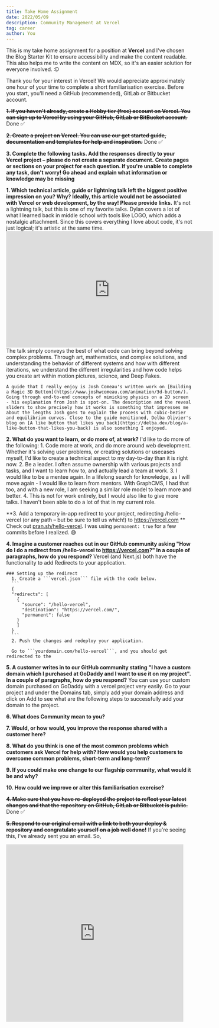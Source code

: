 ```yaml
---
title: Take Home Assignment
date: 2022/05/09
description: Community Management at Vercel
tag: career
author: You
---
```


This is my take home assignment for a position at **Vercel** and I've chosen the Blog Starter Kit to ensure accessibility and make the content readable. This also helps me to write the content on MDX, so it's an easier solution for everyone involved. :D

Thank you for your interest in Vercel! We would appreciate approximately one hour of your time to complete a short familiarisation exercise. Before you start, you'll need a GitHub (recommended), GitLab or Bitbucket account. 

~~**1. If you haven't already, create a Hobby tier (free) account on Vercel. You can sign up to Vercel by using your GitHub, GitLab or BitBucket account.**~~
Done ✅

~~**2. Create a project on Vercel. You can use our get started guide, documentation and templates for help and inspiration.**~~
Done ✅

**3. Complete the following tasks. Add the responses directly to your Vercel project – please do not create a separate document.**
**Create pages or sections on your project for each question. If you're unable to complete any task, don't worry! Go ahead and explain what information or knowledge may be missing**

  **1. Which technical article, guide or lightning talk left the biggest positive impression on you? Why? Ideally, this article would not be associated with Vercel or web development, by the way! Please provide links.**
    It's not a lightning talk, but this is one of my favorite talks. Dylan covers a lot of what I learned back in middle school with tools like LOGO, which adds a nostalgic attachment. Since this covers everything I love about code, it's not just logical; it's artistic at the same time.
    <iframe width="560" height="315" src="https://www.youtube.com/embed/6avJHaC3C2U" title="YouTube video player" frameborder="0" allow="accelerometer; autoplay; clipboard-write; encrypted-media; gyroscope; picture-in-picture" allowfullscreen></iframe>
    The talk simply conveys the best of what code can bring beyond solving complex problems. Through art, mathematics, and complex solutions, and understanding the behavior of different systems and how with different iterations, we understand the different irregularities and how code helps you create art within motion pictures, science, and Deep Fakes.

    A guide that I really enjoy is Josh Comeau's written work on [Building a Magic 3D Button](https://www.joshwcomeau.com/animation/3d-button/). Going through end-to-end concepts of mimicking physics on a 2D screen - his explanation from Josh is spot-on. The description and the reveal sliders to show precisely how it works is something that impresses me about the lengths Josh goes to explain the process with cubic-bezier and equilibrium curves. Close to the guide menitioned, Delba Olivier's blog on [A like button that likes you back](https://delba.dev/blog/a-like-button-that-likes-you-back) is also something I enjoyed.


  **2. What do you want to learn, or do more of, at work?**
    I'd like to do more of the following:
      1. Code more at work, and do more around web development. Whether it's solving user problems, or creating solutions or usecases myself, I'd like to create a technical aspect to my day-to-day than it is right now.
      2. Be a leader. I often assume ownership with various projects and tasks, and I want to learn how to, and actually lead a team at work.
      3. I would like to be a mentee again. In a lifelong search for knowledge, as I will move again - I would like to learn from mentors. With GraphCMS, I had that too, and with a new role, I am seeking a similar role model to learn more and better.
      4. This is not for work entirely, but I would also like to give more talks. I haven't been able to do a lot of that in my current role.


  **3. Add a temporary in-app redirect to your project, redirecting /hello-vercel (or any path – but be sure to tell us which!) to https://vercel.com **
    Check out [pran.sh/hello-vercel](https://www.pran.sh/hello-vercel). I was using ```permanent: true``` for a few commits before I realized. 😅


  **4. Imagine a customer reaches out in our GitHub community asking "How do I do a redirect from /hello-vercel to https://vercel.com?" In a couple of paragraphs, how do you respond?**
    Vercel (and Next.js) both have the functionality to add Redirects to your application. 
  
    ### Setting up the redirect
      1. Create a ```vercel.json``` file with the code below.
      ```
      {
      "redirects": [
        { 
          "source": "/hello-vercel",
          "destination": "https://vercel.com/", 
          "permanent": false
        }
        ]
      }
      ```
      2. Push the changes and redeploy your application.
    
      Go to ```yourdomain.com/hello-vercel```, and you should get redirected to the 


  **5. A customer writes in to our GitHub community stating "I have a custom domain which I purchased at GoDaddy and I want to use it on my project". In a couple of paragraphs, how do you respond?** 
    You can use your custom domain purchased on GoDaddy with a vercel project very easily. Go to your project and under the Domains tab, simply add your domain address and click on Add to see what are the following steps to successfully add your domain to the project.


  **6. What does Community mean to you?**


  **7. Would, or how would, you improve the response shared with a customer here?** 
  
  
  **8. What do you think is one of the most common problems which customers ask Vercel for help with? How would you help customers to overcome common problems, short-term and long-term?** 


  **9. If you could make one change to our flagship community, what would it be and why?** 


  **10. How could we improve or alter this familiarisation exercise?** 


~~**4. Make sure that you have re-deployed the project to reflect your latest changes and that the repository on GitHub, GitLab or Bitbucket is public.**~~
  Done ✅

~~**5. Respond to our original email with a link to both your deploy & repository and congratulate yourself on a job well done!**~~
If you're seeing this, I've already sent you an email. So,
<iframe src="https://giphy.com/embed/mn1cym1jiJOUg" width="480" height="480" frameBorder="0" class="giphy-embed" allowFullScreen></iframe><p><a href="https://giphy.com/gifs/reactiongifs-mn1cym1jiJOUg"></a></p>
